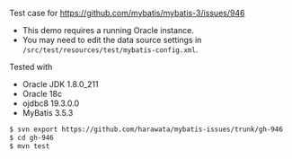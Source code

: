 Test case for https://github.com/mybatis/mybatis-3/issues/946

- This demo requires a running Oracle instance.
- You may need to edit the data source settings in `/src/test/resources/test/mybatis-config.xml`.

Tested with

- Oracle JDK 1.8.0_211
- Oracle 18c
- ojdbc8 19.3.0.0
- MyBatis 3.5.3


```sh
$ svn export https://github.com/harawata/mybatis-issues/trunk/gh-946
$ cd gh-946
$ mvn test
```
